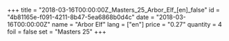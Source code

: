 +++
title = "2018-03-16T00:00:00Z_Masters_25_Arbor_Elf_[en]_false"
id = "4b81165e-f091-4211-8b47-5ea6868b0d4c"
date = "2018-03-16T00:00:00Z"
name = "Arbor Elf"
lang = ["en"]
price = "0.27"
quantity = 4
foil = false
set = "Masters 25"
+++
